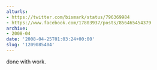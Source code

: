 ```yaml
---
alturls:
- https://twitter.com/bismark/status/796369984
- https://www.facebook.com/17803937/posts/856465454379
archive:
- 2008-04
date: '2008-04-25T01:03:24+00:00'
slug: '1209085404'
---
```


done with work.

